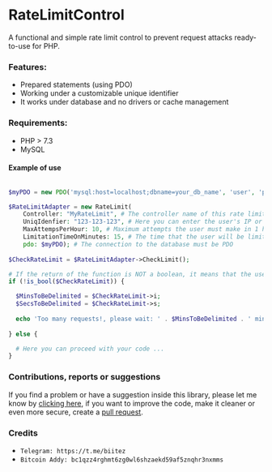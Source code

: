 # RateLimitControl
A functional and simple rate limit control to prevent request attacks ready-to-use for PHP.

### Features:
- Prepared statements (using PDO)
- Working under a customizable unique identifier
- It works under database and no drivers or cache management

### Requirements:
- PHP > 7.3
- MySQL

#### Example of use

```php

$myPDO = new PDO('mysql:host=localhost;dbname=your_db_name', 'user', 'password');

$RateLimitAdapter = new RateLimit(
    Controller: "MyRateLimit", # The controller name of this rate limit
    UniqIdenfier: "123-123-123", # Here you can enter the user's IP or in case it is after login, a token or user id
    MaxAttempsPerHour: 10, # Maximum attempts the user must make in 1 hour to be limited
    LimitationTimeOnMinutes: 15, # The time that the user will be limited in MINUTES, 15 = 15 minutes
    pdo: $myPDO); # The connection to the database must be PDO
       
$CheckRateLimit = $RateLimitAdapter->CheckLimit();

# If the return of the function is NOT a boolean, it means that the user is limited
if (!is_bool($CheckRateLimit)) {

  $MinsToBeDelimited = $CheckRateLimit->i;
  $SecsToBeDelimited = $CheckRateLimit->s;
  
  echo 'Too many requests!, please wait: ' . $MinsToBeDelimited . ' minutes and '. $SecsToBeDelimited . ' seconds.';
  
} else {

  # Here you can proceed with your code ...
}
```

### Contributions, reports or suggestions
If you find a problem or have a suggestion inside this library, please let me know by [clicking here](https://github.com/biitez/RateLimitControl/issues), if you want to improve the code, make it cleaner or even more secure, create a [pull request](https://github.com/biitez/RateLimitControl/pulls). 

### Credits

- `Telegram: https://t.me/biitez`
- `Bitcoin Addy: bc1qzz4rghmt6zg0wl6shzaekd59af5znqhr3nxmms`
